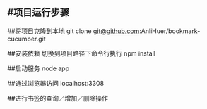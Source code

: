 #项目运行步骤
----------------

##将项目克隆到本地
git clone git@github.com:AnliHuer/bookmark-cucumber.git

##安装依赖
切换到项目路径下命令行执行
npm install

##启动服务
node app

##通过浏览器访问
localhost:3308

##进行书签的查询／增加／删除操作
